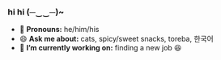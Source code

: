 ### hi hi (─‿‿─)~
- 🌱 __Pronouns:__ he/him/his
- 😄 __Ask me about:__ cats, spicy/sweet snacks, toreba, 한국어
- 🔭 __I’m currently working on:__ finding a new job 😆

<!--
**nwgreenl/nwgreenl** is a ✨ _special_ ✨ repository because its `README.md` (this file) appears on your GitHub profile.

Here are some ideas to get you started:

- 🔭 I’m currently working on ...
- 🌱 I’m currently learning ...
- 👯 I’m looking to collaborate on ...
- 🤔 I’m looking for help with ...
- 💬 Ask me about ...
- 📫 How to reach me: ...
- 😄 Pronouns: ...
- ⚡ Fun fact: ...
-->
